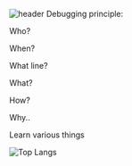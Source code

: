![header](https://capsule-render.vercel.app/api?type=waving&color=ffffff&height=80&section=header&fontSize=90&)
Debugging principle:

Who?

When?

What line?

What?

How?

Why..

Learn various things

![Top Langs](https://github-readme-stats.vercel.app/api/top-langs/?username=0x000000EF-0x000000EF)
